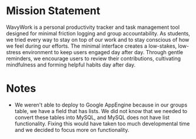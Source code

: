 # Mission Statement

WavyWork is a personal productivity tracker and task management tool designed for minimal friction logging and group accountability. As students, we tried every way to stay on top of our work and to stay conscious of how we feel during our efforts. The minimal interface creates a low-stakes, low-stress environment to keep users engaged day after day. Through gentle reminders, we encourage users to review their contributions, cultivating mindfulness and forming helpful habits day after day.

# Notes
- We weren't able to deploy to Google AppEngine because in our groups table, we have a field that has lists. We did not know that we needed to convert these tables into MySQL, and MySQL does not have list functionality. Fixing this would have taken too much developmental time and we decided to focus more on functionality. 
